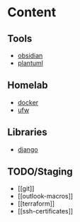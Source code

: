 # Content

## Tools
- [obsidian](./tools/obsidian.md)
- [plantuml](./tools/plantuml.md)

## Homelab
- [docker](./homelab/docker.md)
- [ufw](./homelab/ufw.md)

## Libraries
- [django](./libraries/django.md)

## TODO/Staging
- [[git]]
- [[outlook-macros]]
- [[terraform]]
- [[ssh-certificates]]
